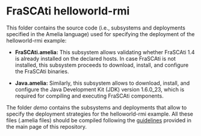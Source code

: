 # FraSCAti helloworld-rmi

This folder contains the source code (i.e., subsystems and deployments specified in the Amelia language) used for specifying the deployment of the helloworld-rmi example:

* **FraSCAti.amelia:** This subsystem allows validating whether FraSCAti 1.4 is already installed on the declared hosts. In case FraSCAti is not installed, this subsystem proceeds to download, install, and configure the FraSCAti binaries.

* **Java.amelia:** Similarly, this subsystem allows to download, install, and configure the Java Development Kit (JDK) version 1.6.0_23, which is required for compiling and executing FraSCAti components.

The folder *demo* contains the subsystems and deployments that allow to specify the deployment strategies for the helloworld-rmi example. All these files (.amelia files) should be compiled following the [guidelines](/README.md#compiling-from-sources) provided in the main page of this repository.

